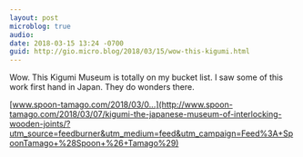 ```yaml
---
layout: post
microblog: true
audio: 
date: 2018-03-15 13:24 -0700
guid: http://gio.micro.blog/2018/03/15/wow-this-kigumi.html
---
```

Wow. This Kigumi Museum is totally on my bucket list. I saw some of this work first hand in Japan. They do wonders there.

[www.spoon-tamago.com/2018/03/0...](http://www.spoon-tamago.com/2018/03/07/kigumi-the-japanese-museum-of-interlocking-wooden-joints/?utm_source=feedburner&utm_medium=feed&utm_campaign=Feed%3A+SpoonTamago+%28Spoon+%26+Tamago%29)
